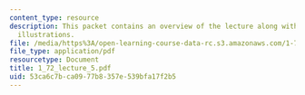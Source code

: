 ```yaml
---
content_type: resource
description: This packet contains an overview of the lecture along with diagrams and
  illustrations.
file: /media/https%3A/open-learning-course-data-rc.s3.amazonaws.com/1-72-groundwater-hydrology-fall-2005/53ca6c7bca0977b8357e539bfa17f2b5_1_72_lecture_5.pdf
file_type: application/pdf
resourcetype: Document
title: 1_72_lecture_5.pdf
uid: 53ca6c7b-ca09-77b8-357e-539bfa17f2b5
---
```

